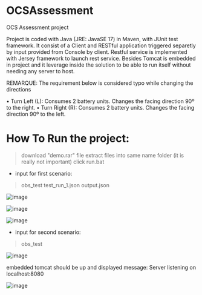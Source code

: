 # OCSAssessment
OCS Assessment project

Project is coded with Java (JRE: JavaSE 17) in Maven, with JUnit test framework. It consist of a Client and RESTful application triggered separetly by input provided from Console by client. Restful service is implemented with Jersey framework to launch rest service. Besides Tomcat is embedded in project and it leverage inside the solution to be able to run itself without needing any server to host. 

REMARQUE: The requirement below is considered typo while changing the directions

•	Turn Left (L):
  Consumes 2 battery units. 
  Changes the facing direction 90º to the right. 
• Turn Right (R): 
  Consumes 2 battery units. 
  Changes the facing direction 90º to the left. 

# How To Run the project:
> download "demo.rar" file 
> extract files into same name folder (it is really not important)
> click run.bat
- input for first scenario:
> obs_test test_run_1.json output.json

![image](https://user-images.githubusercontent.com/1770848/219590504-66e2120f-f619-40fd-b0d1-b8b94904ba52.png)

![image](https://user-images.githubusercontent.com/1770848/219590631-03a88cd2-a416-4666-bd3f-c683ea4bcb0d.png)

![image](https://user-images.githubusercontent.com/1770848/219590932-0fd5218d-65a4-4c5d-8a7e-21266a87f32c.png)

- input for second scenario:
> obs_test

![image](https://user-images.githubusercontent.com/1770848/219591222-94961ba9-67b0-472e-8796-b3b084edbbcd.png)

embedded tomcat should be up and displayed message: Server listening on localhost:8080

![image](https://user-images.githubusercontent.com/1770848/219591989-e3adad47-16d5-40c5-bb0e-e5351688181b.png)

